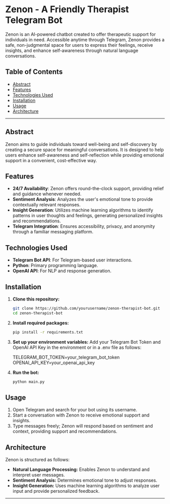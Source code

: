 # Zenon - A Friendly Therapist Telegram Bot

Zenon is an AI-powered chatbot created to offer therapeutic support for individuals in need. Accessible anytime through Telegram, Zenon provides a safe, non-judgmental space for users to express their feelings, receive insights, and enhance self-awareness through natural language conversations.

## Table of Contents

- [Abstract](#abstract)
- [Features](#features)
- [Technologies Used](#technologies-used)
- [Installation](#installation)
- [Usage](#usage)
- [Architecture](#architecture)

---

## Abstract

Zenon aims to guide individuals toward well-being and self-discovery by creating a secure space for meaningful conversations. It is designed to help users enhance self-awareness and self-reflection while providing emotional support in a convenient, cost-effective way.

## Features

- **24/7 Availability**: Zenon offers round-the-clock support, providing relief and guidance whenever needed.
- **Sentiment Analysis**: Analyzes the user's emotional tone to provide contextually relevant responses.
- **Insight Generation**: Utilizes machine learning algorithms to identify patterns in user thoughts and feelings, generating personalized insights and recommendations.
- **Telegram Integration**: Ensures accessibility, privacy, and anonymity through a familiar messaging platform.

## Technologies Used

- **Telegram Bot API**: For Telegram-based user interactions.
- **Python**: Primary programming language.
- **OpenAI API**: For NLP and response generation.

## Installation

1. **Clone this repository:**
   ```bash
   git clone https://github.com/yourusername/zenon-therapist-bot.git
   cd zenon-therapist-bot
2. **Install required packages:**
    ```bash
    pip install -r requirements.txt

3. **Set up your environment variables:**
Add your Telegram Bot Token and OpenAI API Key in the environment or in a .env file as follows:

    TELEGRAM_BOT_TOKEN=your_telegram_bot_token
    OPENAI_API_KEY=your_openai_api_key

4. **Run the bot:**
    ```bash
    python main.py

## Usage

1. Open Telegram and search for your bot using its username.
2. Start a conversation with Zenon to receive emotional support and insights.
3. Type messages freely; Zenon will respond based on sentiment and context, providing support and recommendations.

## Architecture

Zenon is structured as follows:

- **Natural Language Processing:** Enables Zenon to understand and interpret user messages.
- **Sentiment Analysis:** Determines emotional tone to adjust responses.
- **Insight Generation:** Uses machine learning algorithms to analyze user input and provide personalized feedback.

---
